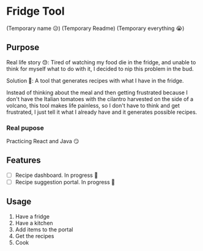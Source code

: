 # Fridge Tool

(Temporary name 😥) (Temporary Readme) (Temporary everything 😭)

## Purpose

Real life story 😓: Tired of watching my food die in the fridge, and unable to think for myself what to do with it, I decided to nip this problem in the bud.

Solution 🤯: A tool that generates recipes with what I have in the fridge.

Instead of thinking about the meal and then getting frustrated because I don't have the Italian tomatoes with the cilantro harvested on the side of a volcano, this tool makes life painless, so I don't have to think and get frustrated, I just tell it what I already have and it generates possible recipes.

### Real pupose

Practicing React and Java 😏

## Features

- [ ] Recipe dashboard. In progress 🚧
- [ ] Recipe suggestion portal. In progress 🚧

## Usage

1. Have a fridge
2. Have a kitchen
3. Add items to the portal
4. Get the recipes
5. Cook

